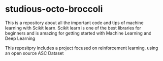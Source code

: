 # studious-octo-broccoli
This is a repository about all the important code and tips of machine learning with Scikit learn. Scikit learn is one of the best libraries for beginners and is amazing for getting started with Machine Learning and Deep Learning

This repositpry includes a project focused on reinforcement learning, using an open source ASC Dataset
